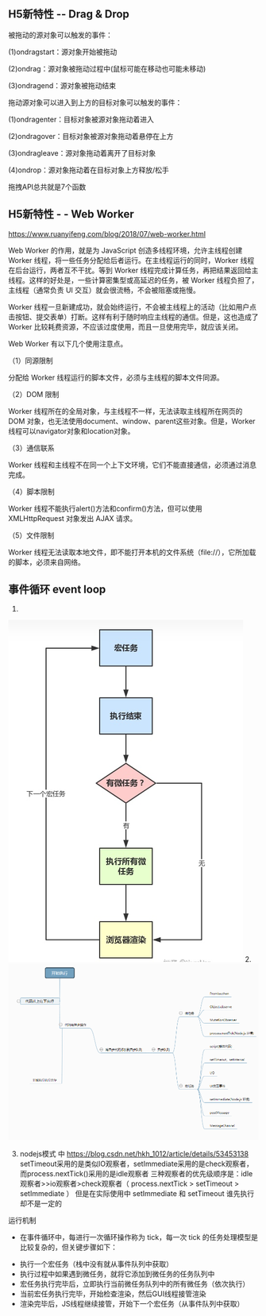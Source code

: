 ## H5新特性  -- Drag & Drop

被拖动的源对象可以触发的事件：

(1)ondragstart：源对象开始被拖动

(2)ondrag：源对象被拖动过程中(鼠标可能在移动也可能未移动)

(3)ondragend：源对象被拖动结束

拖动源对象可以进入到上方的目标对象可以触发的事件：

(1)ondragenter：目标对象被源对象拖动着进入

(2)ondragover：目标对象被源对象拖动着悬停在上方

(3)ondragleave：源对象拖动着离开了目标对象

(4)ondrop：源对象拖动着在目标对象上方释放/松手


拖拽API总共就是7个函数


## H5新特性 - - Web Worker

https://www.ruanyifeng.com/blog/2018/07/web-worker.html

Web Worker 的作用，就是为 JavaScript 创造多线程环境，允许主线程创建 Worker 线程，将一些任务分配给后者运行。在主线程运行的同时，Worker 线程在后台运行，两者互不干扰。等到 Worker 线程完成计算任务，再把结果返回给主线程。这样的好处是，一些计算密集型或高延迟的任务，被 Worker 线程负担了，主线程（通常负责 UI 交互）就会很流畅，不会被阻塞或拖慢。

Worker 线程一旦新建成功，就会始终运行，不会被主线程上的活动（比如用户点击按钮、提交表单）打断。这样有利于随时响应主线程的通信。但是，这也造成了 Worker 比较耗费资源，不应该过度使用，而且一旦使用完毕，就应该关闭。

Web Worker 有以下几个使用注意点。

（1）同源限制

分配给 Worker 线程运行的脚本文件，必须与主线程的脚本文件同源。

（2）DOM 限制

Worker 线程所在的全局对象，与主线程不一样，无法读取主线程所在网页的 DOM 对象，也无法使用document、window、parent这些对象。但是，Worker 线程可以navigator对象和location对象。

（3）通信联系

Worker 线程和主线程不在同一个上下文环境，它们不能直接通信，必须通过消息完成。

（4）脚本限制

Worker 线程不能执行alert()方法和confirm()方法，但可以使用 XMLHttpRequest 对象发出 AJAX 请求。

（5）文件限制

Worker 线程无法读取本地文件，即不能打开本机的文件系统（file://），它所加载的脚本，必须来自网络。

## 事件循环 event loop
<!-- [![GitHub issues](https://img.shields.io/github/issues/applestven/docs)](https://github.com/applestven/docs/issues) -->

<!-- ![eventLoop-01](./eventLoop-02.png) -->
<!-- ![eventLoop-02.png](/assets/img/xiao2.PNG) -->

<!-- <img class="custom" :src="$withBase('./eventLoop-02.png')" alt="xiao"> -->
1. 
![eventLoop-02.png](./eventLoop-01.png) 
2. 
![eventLoop-02.png](./eventLoop-02.png) 

3. nodejs模式 中   https://blog.csdn.net/hkh_1012/article/details/53453138
setTimeout采用的是类似IO观察者，setImmediate采用的是check观察者，而process.nextTick()采用的是idle观察者
三种观察者的优先级顺序是：idle观察者>>io观察者>check观察者（ process.nextTick  > setTimeout > setImmediate ）
但是在实际使用中 setImmediate 和 setTimeout  谁先执行却不是一定的 

运行机制

+ 在事件循环中，每进行一次循环操作称为 tick，每一次 tick 的任务处理模型是比较复杂的，但关键步骤如下：

- 执行一个宏任务（栈中没有就从事件队列中获取）
- 执行过程中如果遇到微任务，就将它添加到微任务的任务队列中
- 宏任务执行完毕后，立即执行当前微任务队列中的所有微任务（依次执行）
- 当前宏任务执行完毕，开始检查渲染，然后GUI线程接管渲染
- 渲染完毕后，JS线程继续接管，开始下一个宏任务（从事件队列中获取）
